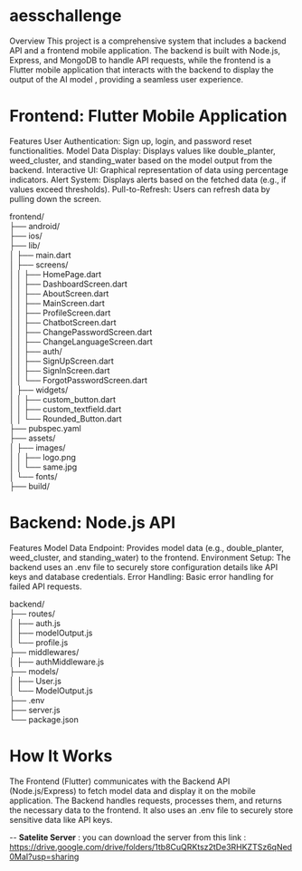 # aesschallenge

Overview
This project is a comprehensive system that includes a backend API and a frontend mobile application. The backend is built with Node.js, Express, and MongoDB to handle API requests, while the frontend is a Flutter mobile application that interacts with the backend to display the output of the AI model , providing a seamless user experience.

# Frontend: Flutter Mobile Application
Features
User Authentication: Sign up, login, and password reset functionalities.
Model Data Display: Displays values like double_planter, weed_cluster, and standing_water based on the model output from the backend.
Interactive UI: Graphical representation of data using percentage indicators.
Alert System: Displays alerts based on the fetched data (e.g., if values exceed thresholds).
Pull-to-Refresh: Users can refresh data by pulling down the screen.

frontend/                                             
├── android/                                          
├── ios/                                         
├── lib/                                                                               
│   ├── main.dart             
│   ├── screens/                                    
│   │   ├── HomePage.dart                                                
│   │   ├── DashboardScreen.dart                                                       
│   │   ├── AboutScreen.dart                                                     
│   │   ├── MainScreen.dart                                              
│   │   ├── ProfileScreen.dart                                           
│   │   ├── ChatbotScreen.dart                                                     
│   │   ├── ChangePasswordScreen.dart                                           
│   │   ├── ChangeLanguageScreen.dart                                              
│   │   ├── auth/                                          
│   │       ├── SignUpScreen.dart                                               
│   │       ├── SignInScreen.dart                        
│   │       └── ForgotPasswordScreen.dart                                      
│   ├── widgets/                                            
│   │   ├── custom_button.dart                                            
│   │   ├── custom_textfield.dart                                          
│   │   └── Rounded_Button.dart                                                       
├── pubspec.yaml             
├── assets/                  
│   ├── images/              
│   │   ├── logo.png          
│   │   └── same.jpg       
│   └── fonts/               
├── build/                  



# Backend: Node.js API
Features
Model Data Endpoint: Provides model data (e.g., double_planter, weed_cluster, and standing_water) to the frontend.
Environment Setup: The backend uses an .env file to securely store configuration details like API keys and database credentials.
Error Handling: Basic error handling for failed API requests.

backend/                                         
├── routes/                                                 
│   ├── auth.js                        
│   ├── modelOutput.js                              
│   └── profile.js                              
├── middlewares/                                 
│   ├── authMiddleware.js                                   
├── models/                                               
│   ├── User.js                                  
│   └── ModelOutput.js                                    
├── .env                                              
├── server.js                                    
└── package.json                                  

# How It Works
The Frontend (Flutter) communicates with the Backend API (Node.js/Express) to fetch model data and display it on the mobile application.
The Backend handles requests, processes them, and returns the necessary data to the frontend. It also uses an .env file to securely store sensitive data like API keys.


-- **Satelite Server** : you can download the server from this link : https://drive.google.com/drive/folders/1tb8CuQRKtsz2tDe3RHKZTSz6qNed0MaI?usp=sharing